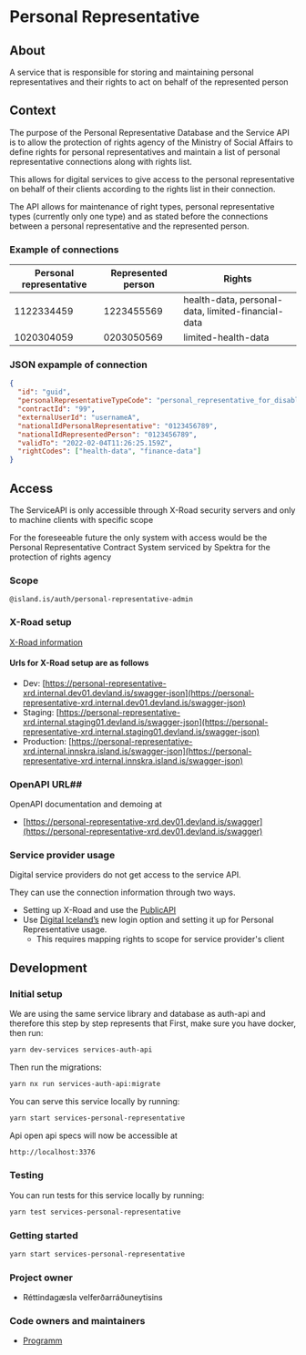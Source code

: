 # Personal Representative

## About

A service that is responsible for storing and maintaining personal representatives and their rights to act on behalf of the represented person

## Context

The purpose of the Personal Representative Database and the Service API is to allow the protection of rights agency of the Ministry of Social Affairs to define rights for personal representatives and maintain a list of personal representative connections along with rights list.

This allows for digital services to give access to the personal representative on behalf of their clients according to the rights list in their connection.

The API allows for maintenance of right types, personal representative types (currently only one type) and as stated before the connections between a personal representative and the represented person.

### Example of connections

| **Personal representative** | **Represented person** | **Rights**                                         |
| --------------------------- | ---------------------- | -------------------------------------------------- |
| 1122334459                  | 1223455569             | health-data, personal-data, limited-financial-data |
| 1020304059                  | 0203050569             | limited-health-data                                |

### JSON expample of connection

```json
{
  "id": "guid",
  "personalRepresentativeTypeCode": "personal_representative_for_disabled_person",
  "contractId": "99",
  "externalUserId": "usernameA",
  "nationalIdPersonalRepresentative": "0123456789",
  "nationalIdRepresentedPerson": "0123456789",
  "validTo": "2022-02-04T11:26:25.159Z",
  "rightCodes": ["health-data", "finance-data"]
}
```

## Access

The ServiceAPI is only accessible through X-Road security servers and only to machine clients with specific scope

For the foreseeable future the only system with access would be the Personal Representative Contract System serviced by Spektra for the protection of rights agency

### Scope

```
@island.is/auth/personal-representative-admin
```

### X-Road setup

[X-Road information](https://docs.devland.is/technical-overview/x-road/x-road-system-requirements)

#### Urls for X-Road setup are as follows

- Dev: [https://personal-representative-xrd.internal.dev01.devland.is/swagger-json](https://personal-representative-xrd.internal.dev01.devland.is/swagger-json)
- Staging: [https://personal-representative-xrd.internal.staging01.devland.is/swagger-json](https://personal-representative-xrd.internal.staging01.devland.is/swagger-json)
- Production: [https://personal-representative-xrd.internal.innskra.island.is/swagger-json](https://personal-representative-xrd.internal.innskra.island.is/swagger-json)

### OpenAPI URL##

OpenAPI documentation and demoing at

- [https://personal-representative-xrd.dev01.devland.is/swagger](https://personal-representative-xrd.dev01.devland.is/swagger)

### Service provider usage

Digital service providers do not get access to the service API.

They can use the connection information through two ways.

- Setting up X-Road and use the [PublicAPI](https://docs.devland.is/apps/services/personal-representative-public)
- Use [Digital Iceland’s](https://www.notion.so/Identity-Server-Integration-afde614a247e4b9da4731b2ace1115cd) new login option and setting it up for Personal Representative usage.
  - This requires mapping rights to scope for service provider's client

## Development

### Initial setup

We are using the same service library and database as auth-api and therefore this step by step represents that
First, make sure you have docker, then run:

```bash
yarn dev-services services-auth-api
```

Then run the migrations:

```bash
yarn nx run services-auth-api:migrate
```

You can serve this service locally by running:

```bash
yarn start services-personal-representative
```

Api open api specs will now be accessible at

```bash
http://localhost:3376
```

### Testing

You can run tests for this service locally by running:

```bash
yarn test services-personal-representative
```

### Getting started

```bash
yarn start services-personal-representative
```

### Project owner

- Réttindagæsla velferðarráðuneytisins

### Code owners and maintainers

- [Programm](https://github.com/orgs/island-is/teams/programm/members)
